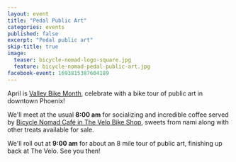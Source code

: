 ```yaml
---
layout: event
title: "Pedal Public Art"
categories: events
published: false
excerpt: "Pedal public art"
skip-title: true
image:
  teaser: bicycle-nomad-logo-square.jpg
  feature: bicycle-nomad-pedal-public-art.jpg
facebook-event: 1693815387604189
---
```


April is [Valley Bike Month](http://www.valleymetro.org/campaigns_contests/valley_bike_month), celebrate with a bike tour of public art in downtown Phoenix!

We'll meet at the usual **8:00 am** for socializing and incredible coffee served by [Bicycle Nomad Café in The Velo Bike Shop](http://www.thevelo.com/cafe.html), sweets from nami along with other treats available for sale.

We'll roll out at **9:00 am** for about an 8 mile tour of public art, finishing up back at The Velo. See you then!
